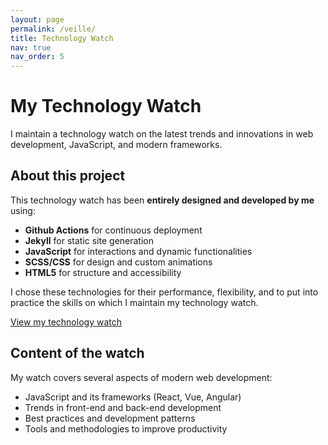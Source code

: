 ```yaml
---
layout: page
permalink: /veille/
title: Technology Watch
nav: true
nav_order: 5
---
```


# My Technology Watch

I maintain a technology watch on the latest trends and innovations in web development, JavaScript, and modern frameworks.

## About this project

This technology watch has been **entirely designed and developed by me** using:

- **Github Actions** for continuous deployment
- **Jekyll** for static site generation
- **JavaScript** for interactions and dynamic functionalities
- **SCSS/CSS** for design and custom animations
- **HTML5** for structure and accessibility

I chose these technologies for their performance, flexibility, and to put into practice the skills on which I maintain my technology watch.

<div class="text-center mt-4 mb-5">
  <a href="https://escanor1986.github.io/veille_techno-OC/" class="btn btn-primary" target="_blank">
    View my technology watch
  </a>
</div>

## Content of the watch

My watch covers several aspects of modern web development:

- JavaScript and its frameworks (React, Vue, Angular)
- Trends in front-end and back-end development
- Best practices and development patterns
- Tools and methodologies to improve productivity
